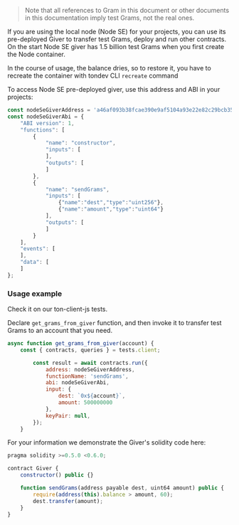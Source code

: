 > Note that all references to Gram in this document or other documents in this documentation imply test Grams, not the real ones.

If you are using the local node (Node SE) for your projects, you can use its pre-deployed Giver to transfer test Grams, deploy and run other contracts. On the start Node SE giver has 1.5 billion test Grams when you first create the Node container. 

In the course of usage, the balance dries, so to restore it, you have to recreate the container with tondev CLI `recreate` command 

To access Node SE pre-deployed giver, use this address and ABI in your projects:

```javascript
const nodeSeGiverAddress = 'a46af093b38fcae390e9af5104a93e22e82c29bcb35bf88160e4478417028884';
const nodeSeGiverAbi = {
	"ABI version": 1,
	"functions": [
		{
			"name": "constructor",
			"inputs": [
			],
			"outputs": [
			]
		},
		{
			"name": "sendGrams",
			"inputs": [
				{"name":"dest","type":"uint256"},
				{"name":"amount","type":"uint64"}
			],
			"outputs": [
			]
		}
	],
	"events": [
	],
	"data": [
	]
};
```

### Usage example

Check it on our ton-client-js tests.

Declare `get_grams_from_giver` function, and then invoke it to transfer test Grams to an account that you need. 

```javascript
async function get_grams_from_giver(account) {
    const { contracts, queries } = tests.client;

        const result = await contracts.run({
            address: nodeSeGiverAddress,
            functionName: 'sendGrams',
            abi: nodeSeGiverAbi,
            input: {
                dest: `0x${account}`,
                amount: 500000000
            },
            keyPair: null,
        });
    }
```

For your information we demonstrate the Giver's solidity code here:

```javascript
pragma solidity >=0.5.0 <0.6.0;

contract Giver {
    constructor() public {}

    function sendGrams(address payable dest, uint64 amount) public {
        require(address(this).balance > amount, 60);
        dest.transfer(amount);
    }
}

```















